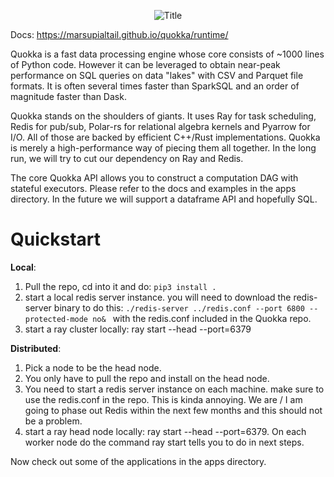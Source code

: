 <p align="center">
  <img src="https://github.com/marsupialtail/quokka/blob/master/docs/quokka-banner.png?raw=true" alt="Title"/>
</p>

Docs: https://marsupialtail.github.io/quokka/runtime/

Quokka is a fast data processing engine whose core consists of ~1000 lines of Python code. However it can be leveraged to obtain near-peak performance on SQL queries on data "lakes" with CSV and Parquet file formats. It is often several times faster than SparkSQL and an order of magnitude faster than Dask.

Quokka stands on the shoulders of giants. It uses Ray for task scheduling, Redis for pub/sub, Polar-rs for relational algebra kernels and Pyarrow for I/O. All of those are backed by efficient C++/Rust implementations. Quokka is merely a high-performance way of piecing them all together. In the long run, we will try to cut our dependency on Ray and Redis.

The core Quokka API allows you to construct a computation DAG with stateful executors. Please refer to the docs and examples in the apps directory. In the future we will support a dataframe API and hopefully SQL.

# Quickstart

**Local**: 
1) Pull the repo, cd into it and do:
```pip3 install .```
3) start a local redis server instance. you will need to download the redis-server binary to do this: 
```./redis-server ../redis.conf --port 6800 --protected-mode no& ``` with the redis.conf included in the Quokka repo.
4) start a ray cluster locally: ray start --head --port=6379


**Distributed**:
1) Pick a node to be the head node.
2) You only have to pull the repo and install on the head node.
3) You need to start a redis server instance on each machine. make sure to use the redis.conf in the repo. This is kinda annoying. We are / I am going to phase out Redis within the next few months and this should not be a problem.
4) start a ray head node locally: ray start --head --port=6379. On each worker node do the command ray start tells you to do in next steps.

Now check out some of the applications in the apps directory.
